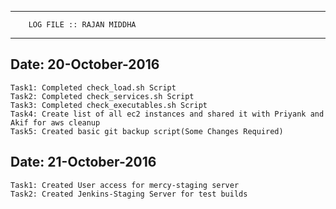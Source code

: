 __________________________________________

		LOG FILE :: RAJAN MIDDHA		
__________________________________________

## Date: 20-October-2016	
	Task1: Completed check_load.sh Script
	Task2: Completed check_services.sh Script
	Task3: Completed check_executables.sh Script
	Task4: Create list of all ec2 instances and shared it with Priyank and Akif for aws cleanup
	Task5: Created basic git backup script(Some Changes Required)

## Date: 21-October-2016

	Task1: Created User access for mercy-staging server
	Task2: Created Jenkins-Staging Server for test builds
